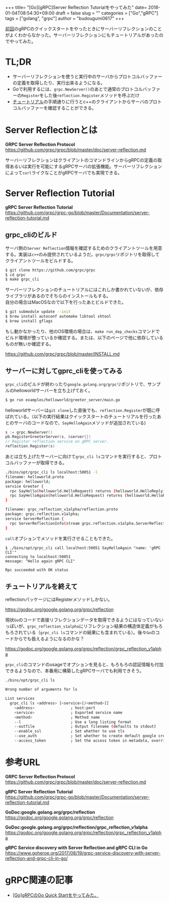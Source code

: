 +++
title= "[Go][gRPC]Server Reflection Tutorialをやってみた"
date= 2018-01-04T08:54:30+09:00
draft = false
slug = ""
categories = ["Go","gRPC"]
tags = ["golang", "grpc"]
author = "budougumi0617"
+++


[前回](https://budougumi0617.github.io/2018/01/01/hello-grpc-go/)のgRPCのクイックスタートをやったときにサーバーリフレクションのことがよくわからなかった。サーバーリフレクションにもチュートリアルがあったのでやってみた。

# TL;DR
- サーバーリフレクションを使うと実行中のサーバからプロトコルバッファーの定義を取得したり、実行出来るようになる。
- Goで利用するには、`grpc.NewServer()`のあとで通常のプロトコルバッファーの`Register`をした後`reflection.Register`メソッドを呼ぶだけ
- [チュートリアル](https://github.com/grpc/grpc-go/blob/master/Documentation/server-reflection-tutorial.md)の手順通りに行うとc++のクライアントからサーバのプロトコルバッファーを確認することができる。

# Server Reflectionとは
**GRPC Server Reflection Protocol**  
https://github.com/grpc/grpc/blob/master/doc/server-reflection.md

サーバーリフレクションはクライアントのコマンドラインからgRPCの定義の取得あるいは実行を可能にするgRPCサーバの拡張機能。サーバーリフレクションによって`curl`ライクなことがgRPCサーバでも実現できる。


# Server Reflection Tutorial

**gRPC Server Reflection Tutorial**  
https://github.com/grpc/grpc-go/blob/master/Documentation/server-reflection-tutorial.md

## grpc_cliのビルド
サーバ側の`Server Reflection`情報を確認するためのクライアントツールを用意する。実装は`c++`のみ提供されているようだ。`grpc/grpc`リポジトリを取得してクライアントツールをビルドする。

```bash
$ git clone https://github.com/grpc/grpc
$ cd grpc
$ make grpc_cli
```

サーバーリフレクションのチュートリアルにはこれしか書かれていないが、依存ライブラリがあるのでそちらのインストールもする。  
自分の場合はMacOSなので以下を行ったあとビルドできた。


```bash
$ git submodule update --init
$ brew install autoconf automake libtool shtool
$ brew install gflags
```

もし動かなかったり、他のOS環境の場合は、`make run_dep_checks`コマンドでビルド環境が整っているか確認する。または、以下のページで他に依存しているものが無いか確認する。

https://github.com/grpc/grpc/blob/master/INSTALL.md

## サーバーに対してgprc_cliを使ってみる

`grpc_cli`のビルドが終わったり`google.golang.org/grpc`リポジトリで、サンプルのhelloworldサーバーを立ち上げておく。

```bash
$ go run examples/helloworld/greeter_server/main.go
```

helloworldサーバーは`git clone`した直後でも、`reflection.Register`が既に呼ばれている。（以下の実行結果はクイックスタートのチュートリアルを行ったあとのサーバのコードなので、`SayHelloAgain`メソッドが追加されている)

```go
s := grpc.NewServer()
pb.RegisterGreeterServer(s, &server{})
// Register reflection service on gRPC server.
reflection.Register(s)
```

あとは立ち上げたサーバーに向けて`grpc_cli ls`コマンドを実行すると、プロトコルバッファーが取得できる。

```bash
./bins/opt/grpc_cli ls localhost:50051 -l
filename: helloworld.proto
package: helloworld;
service Greeter {
  rpc SayHello(helloworld.HelloRequest) returns (helloworld.HelloReply) {}
  rpc SayHelloAgain(helloworld.HelloRequest) returns (helloworld.HelloReply) {}
}

filename: grpc_reflection_v1alpha/reflection.proto
package: grpc.reflection.v1alpha;
service ServerReflection {
  rpc ServerReflectionInfo(stream grpc.reflection.v1alpha.ServerReflectionRequest) returns (stream grpc.reflection.v1alpha.ServerReflectionResponse) {}
}
```



`call`オプションでメソッドを実行させることもできた。

```
$ ./bins/opt/grpc_cli call localhost:50051 SayHelloAgain "name: 'gRPC CLI'"
connecting to localhost:50051
message: "Hello again gRPC CLI"

Rpc succeeded with OK status
```

## チュートリアルを終えて

reflectionパッケージにはRegisterメソッドしかない。

https://godoc.org/google.golang.org/grpc/reflection

現状`Go`のコードで直接リフレクションデータを取得できるようにはなっていないっぽいが、`grpc_reflection_v1alpha`にリフレクション結果の構造体定義がもろもろされている（`grpc_cli ls`コマンドの結果にも含まれている）。後々`Go`のコードからでも扱えるようになるのかな？

https://godoc.org/google.golang.org/grpc/reflection/grpc_reflection_v1alpha

`grpc_cli`のコマンドのusageでオプションを見ると、もろもろの認証情報も付加できるようなので、本番用に構築したgRPCサーバでも利用できそう。

```bash
./bins/opt/grpc_cli ls

Wrong number of arguments for ls

List services
  grpc_cli ls <address> [<service>[/<method>]]
    <address>                ; host:port
    <service>                ; Exported service name
    <method>                 ; Method name
    --l                      ; Use a long listing format
    --outfile                ; Output filename (defaults to stdout)
    --enable_ssl             ; Set whether to use tls
    --use_auth               ; Set whether to create default google credentials
    --access_token           ; Set the access token in metadata, overrides --use_auth
```

# 参考URL
**GRPC Server Reflection Protocol**  
https://github.com/grpc/grpc/blob/master/doc/server-reflection.md

**gRPC Server Reflection Tutorial**  
https://github.com/grpc/grpc-go/blob/master/Documentation/server-reflection-tutorial.md

**GoDoc:google.golang.org/grpc/reflection**  
https://godoc.org/google.golang.org/grpc/reflection

**GoDoc:google.golang.org/grpc/reflection/grpc_reflection_v1alpha**  
https://godoc.org/google.golang.org/grpc/reflection/grpc_reflection_v1alpha

**gRPC Service discovery with Server Reflection and gRPC CLI in Go**  
https://www.goheroe.org/2017/08/19/grpc-service-discovery-with-server-reflection-and-grpc-cli-in-go/


# gRPC関連の記事
 - [[Go]gRPCのGo Quick Startをやってみた。](https://budougumi0617.github.io/2018/01/01/hello-grpc-go/)
